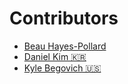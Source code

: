 # Contributors
- [Beau Hayes-Pollard](https://twitter.com/bahburs)
- [Daniel Kim 🇰🇷](https://twitter.com/journeyer_)
- [Kyle Begovich 🇺🇸](https://kylebegovich.github.io)

